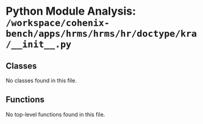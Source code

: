 # Python Module Analysis: `/workspace/cohenix-bench/apps/hrms/hrms/hr/doctype/kra/__init__.py`

## Classes

No classes found in this file.


## Functions

No top-level functions found in this file.
